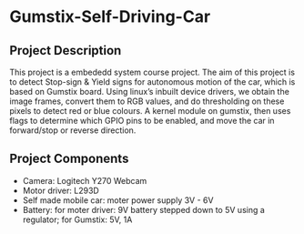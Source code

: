 # Gumstix-Self-Driving-Car
## Project Description
This project is a embededd system course project. The aim of this project is to detect Stop-sign & Yield signs for autonomous motion of the car, which is based on Gumstix board. Using linux’s inbuilt device drivers, we obtain the image frames, convert them to RGB values, and do thresholding on these pixels to detect red or blue colours. A kernel module on gumstix, then uses flags to determine which GPIO pins to be enabled, and move the car in forward/stop or reverse direction.
## Project Components
* Camera: Logitech Y270 Webcam
* Motor driver: L293D
* Self made mobile car: moter power supply 3V - 6V
* Battery: for moter driver: 9V battery stepped down to 5V using a regulator; for Gumstix: 5V, 1A
